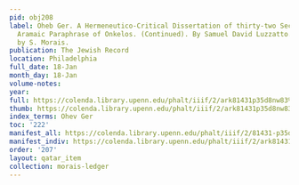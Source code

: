 ```yaml
---
pid: obj208
label: Oheb Ger. A Hermeneutico-Critical Dissertation of thirty-two Sections, on the
  Aramaic Paraphrase of Onkelos. (Continued). By Samuel David Luzzatto. Translated
  by S. Morais.
publication: The Jewish Record
location: Philadelphia
full_date: 18-Jan
month_day: 18-Jan
volume-notes:
year:
full: https://colenda.library.upenn.edu/phalt/iiif/2/ark81431p35d8nw83%2FSHA256E-s7690312--cea269534370b02e4b4b7cfbdc62acfe9a32462be362ce083eda20ac043a08c5.jpeg/full/3500,/0/default.jpg
thumb: https://colenda.library.upenn.edu/phalt/iiif/2/ark81431p35d8nw83%2FSHA256E-s7690312--cea269534370b02e4b4b7cfbdc62acfe9a32462be362ce083eda20ac043a08c5.jpeg/full/!200,200/0/default.jpg
index_terms: Ohev Ger
toc: '222'
manifest_all: https://colenda.library.upenn.edu/phalt/iiif/2/81431-p35d8nw83/manifest
manifest_indiv: https://colenda.library.upenn.edu/phalt/iiif/2/ark81431p35d8nw83%2FSHA256E-s7690312--cea269534370b02e4b4b7cfbdc62acfe9a32462be362ce083eda20ac043a08c5.jpeg
order: '207'
layout: qatar_item
collection: morais-ledger
---
```

